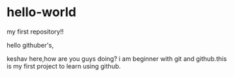 # hello-world
my first repository!!

hello githuber's,

keshav here,how are you guys doing?
i am beginner with git and github.this is my first project to learn using github.
